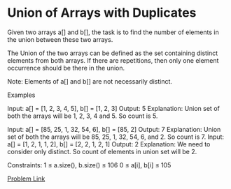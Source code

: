 # Union of Arrays with Duplicates

Given two arrays a[] and b[], the task is to find the number of elements in the union between these two arrays.

The Union of the two arrays can be defined as the set containing distinct elements from both arrays. If there are repetitions, then only one element occurrence should be there in the union.

Note: Elements of a[] and b[] are not necessarily distinct.

Examples

Input: a[] = [1, 2, 3, 4, 5], b[] = [1, 2, 3]
Output: 5
Explanation: Union set of both the arrays will be 1, 2, 3, 4 and 5. So count is 5.

Input: a[] = [85, 25, 1, 32, 54, 6], b[] = [85, 2] 
Output: 7
Explanation: Union set of both the arrays will be 85, 25, 1, 32, 54, 6, and 2. So count is 7.
Input: a[] = [1, 2, 1, 1, 2], b[] = [2, 2, 1, 2, 1] 
Output: 2
Explanation: We need to consider only distinct. So count of elements in union set will be 2.

Constraints:
1 ≤ a.size(), b.size() ≤ 106
0 ≤ a[i], b[i] ≤ 105

[Problem Link](https://www.geeksforgeeks.org/problems/union-of-two-arrays3538/1)